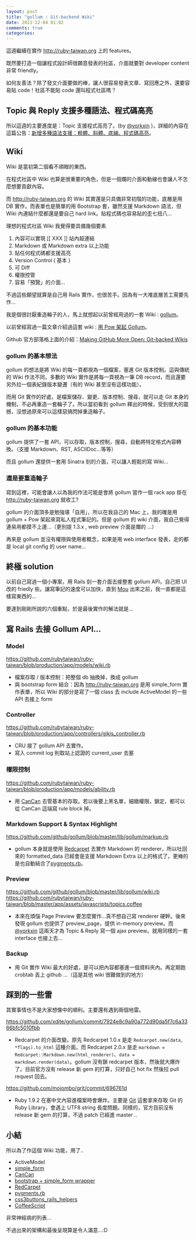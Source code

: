 ```yaml
---
layout: post
title: "gollum : Git-backend Wiki"
date: 2011-12-04 01:02
comments: true
categories: 
---
```


這週繼續在實作 <http://ruby-taiwan.org> 上的 features。

既然要打造一個讓程式設計師很願意發表的社區，介面就要對 developer content 非常 friendly。

如何友善法？除了發文介面要做的棒，讓人很容易發表文章、寫回應之外，還要容易貼 code！社區不能貼 code 還叫程式社區嗎？


## Topic 與 Reply 支援多種語法、程式碼高亮

所以這週的主要進度是：Topic 支援程式高亮了。(by [@yorkxin](http://twitter.com/yorkxin) )，詳細的內容在這篇公告：[新增多種語法支援：粗體、斜體、底線、程式碼高亮](http://ruby-taiwan.org/topics/31)。

## Wiki

Wiki 是當初第二個看不順眼的東西。

在程式社區中 Wiki 也算是很重要的角色，但是一個爛的介面和動線也會讓人不怎麼想要貢獻內容。

而 <http://ruby-taiwan.org> 的 Wiki 其實還是只具備非常初階的功能，底層是用 DB 實作，而表單也是簡單的用 Bootstrap 套，雖然支援 Markdown 語法，但 Wiki 內連結什麼都還是要自己 hard link。貼程式碼也容易貼的歪七扭八…

理想的程式社區 Wiki 我覺得要具備幾個要素

1. 內容可以實現 [[ XXX ]] 站內超連結
2. Markdown 或 Markdown extra 以上功能
3. 貼任何程式碼都支援高亮
4. Version Control ( 基本 )
5. 可 Diff
6. 權限控管
6. 容易「預覽」的介面…

不過這些願望就算是自己用 Rails 實作，也很苦手。因為有一大堆底層苦工需要先作…

我是個很討厭重造輪子的人，馬上就想起以前曾經用過的一套 Wiki : [gollum](https://github.com/github/gollum)。

以前曾經寫過一篇文章介紹過這套 wiki : [用 Pow 架起 Gollum](http://wp.xdite.net/?p=2182)。

Github 官方部落格上面的介紹：[Making GitHub More Open: Git-backed Wikis](https://github.com/blog/699-making-github-more-open-git-backed-wikis)


### gollum 的基本想法

gollum 的想法是將 Wiki 的每一頁都視為一個檔案，塞進 Git 版本控制。這與傳統的 Wiki 作法不同，多數的 Wiki 實作是將每一頁視為一筆 DB record，而且還要另外拉一個表紀錄版本變遷（有的 Wiki 甚至沒有這樣功能）。

而用 Git 實作的好處，是檔案儲存、變更、版本控制、搜尋，就可以走 Git 本身的機制，不必再重造一套輪子了。所以當初看到 gollum 釋出的時候，受到很大的震撼，沒想過原來可以這樣惡搞閃掉重造輪子。

### gollum 的基本功能

gollum 提供了一套 API，可以存取，版本控制，搜尋，自動將特定格式內容轉換。（支援 Markdown、RST, ASCIIDoc…等等）

而且 gollum 還提供一套用 Sinatra 刻的介面，可以讓人輕鬆的寫 Wiki…

### 還是要重造輪子

寫到這裡，可能會讓人以為我的作法可能是會將 gollum 當作一個 rack app 掛在 <http://ruby-taiwan.org> 就收工?

gollum 的介面頂多是勉強堪「自用」，所以在我自己的 Mac 上，我的確是用 gollum + Pow 架起來寫私人程式筆記的。但是 gollum 的 wiki 介面，我自己覺得連易用都摸不上邊...（更別提 1.3.x , web preview 介面是爛的 …）


再來是 gollum 並沒有權限與使用者概念，如果是用 web interface 發表，走的都是 local git config 的 user name…

## 終極 solution

以前自己寫過一個小專案，用 Rails 刻一套介面去接整套 gollum API，自己把 UI 改的 friedly 些。讓寫筆記的速度可以加快，直到 [Mou](http://mouapp.com/) 出來之前，我一直都是這樣寫東西的…

要達到剛剛所說的六個重點，於是最後實作的解法就是…

## 寫 Rails 去接 Gollum API…

### Model

<https://github.com/rubytaiwan/ruby-taiwan/blob/production/app/models/wiki.rb>

* 檔案存取 / 版本控制：把整個 db 抽換掉，換成 gollum 
* 與 bootstrap form 結合：因為 <http://ruby-taiwan.org> 是用 simple_form 實作表單，所以 Wiki 的部分是寫了一個 class 去 include ActiveModel 的一些 API 去接上 form

### Controller 

<https://github.com/rubytaiwan/ruby-taiwan/blob/production/app/controllers/gikis_controller.rb>

* CRU 接了 gollum API 去實作。
* 寫入 commit log 則取站上認證的 current_user 去塞

### 權限控制

<https://github.com/rubytaiwan/ruby-taiwan/blob/production/app/models/ability.rb>

* 用 [CanCan](https://github.com/ryanb/cancan) 去管基本的存取。若以後要上黑名單，細緻權限，鎖定，都可以從 CanCan 這端寫 rule block 掉。

### Markdown Support & Syntax Highlight

<https://github.com/github/gollum/blob/master/lib/gollum/markup.rb>

* gollum 本身就是使用 [Redcarpet](https://github.com/tanoku/redcarpet) 去實作 Markdown 的 renderer，所以吐回來的 formatted_data 已經會是支援 Markdown Extra 以上的格式了。更棒的是也自動結合了[pygments.rb](http://rubygems.org/gems/pygments.rb)。

### Preview

<https://github.com/github/gollum/blob/master/lib/gollum/wiki.rb>
<https://github.com/rubytaiwan/ruby-taiwan/blob/master/app/assets/javascripts/topics.coffee>

* 本來在煩惱 Page Preview 要怎麼實作…真不想自己寫 renderer 硬幹。後來發現 gollum 也提供了 preview_page，提供 in-memory preview。而 [@yorkxin](http://twitter.com/yorkxin) 這兩天才為 Topic & Reply 寫一個 ajax preview。就用同樣的一套 interface 也接上去…

### Backup

* 用 Git 實作 Wiki 最大的好處，是可以把內容都塞進一個資料夾內。再定期跑 crobtab 丟上 github …（這是其他 wiki 很難做到的地方）

## 踩到的一些雷

其實事情也不是大家想像中的順利。主要還有遇到兩個地雷。

<https://github.com/xdite/gollum/commit/7924e8c9a90a772d90da5f7c6a3366bfc5010fbb>

* Redcarpet 的介面改變。原先 Redcarpet 1.0.x 是走 `Redcarpet.new(data, *flags).to_html` 這種介面。而 Redcarpet 2.0.x 是走 `markdown = Redcarpet::Markdown.new(html_renderer)`、`data = markdown.render(data)`。gollum 沒有鎖 redcarpet 版本，然後就大爆炸了。目前官方沒有 release 新 gem 的打算，只好自己 hot fix 然後拉 pull request 回去。

<https://github.com/mojombo/grit/commit/696761d>

* Ruby 1.9.2 在塞中文內容進檔案時會爆炸。主要是 [Git](https://github.com/mojombo/grit) 這套拿來存取 Git 的 Ruby Library，會遇上 UTF8 string 長度問題。同樣的，官方目前沒有 release 新 gem 的打算，不過 patch 已經進 master ..

## 小結

所以為了作這個 Wiki 功能，用了..

* ActiveModel
* [simple_form](https://github.com/plataformatec/simple_form)
* [CanCan](https://github.com/ryanb/cancan)
* [bootstrap + simple_form wrapper](https://github.com/rafaelfranca/simple_form-bootstrap/blob/master/config/initializers/simple_form.rb)
* [RedCarpet](https://github.com/tanoku/redcarpet)
* [pygments.rb](http://rubygems.org/gems/pygments.rb)
* [css3buttons_rails_helpers](https://github.com/thetron/css3buttons_rails_helpers)
* [CoffeeScript](http://jashkenas.github.com/coffee-script/)

非常神經病的列表…

不過出來的架構和最後呈現算是令人滿意...:D